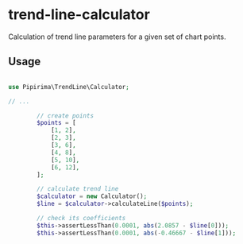 # trend-line-calculator
Calculation of trend line parameters for a given set of chart points.

## Usage

```php

use Pipirima\TrendLine\Calculator;

// ...

        // create points
        $points = [
            [1, 2],
            [2, 3],
            [3, 6],
            [4, 8],
            [5, 10],
            [6, 12],
        ];

        // calculate trend line
        $calculator = new Calculator();
        $line = $calculator->calculateLine($points);

        // check its coefficients
        $this->assertLessThan(0.0001, abs(2.0857 - $line[0]));
        $this->assertLessThan(0.0001, abs(-0.46667 - $line[1]));
```

